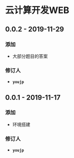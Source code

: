 # 云计算开发WEB

## 0.0.2 - 2019-11-29

### 添加

* 大部分题目的答案

### 修订人

* **`youjp`**

## 0.0.1 - 2019-11-17

### 添加

* 环境搭建

### 修订人

* **`youjp`**

